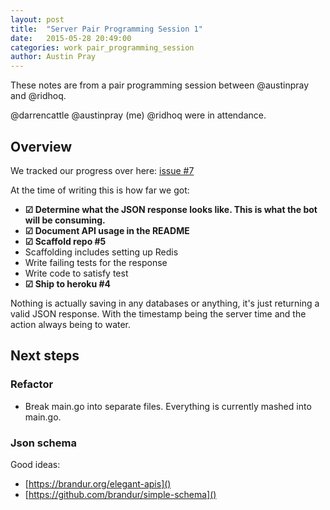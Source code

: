 ```yaml
---
layout: post
title:  "Server Pair Programming Session 1"
date:   2015-05-28 20:49:00
categories: work pair_programming_session
author: Austin Pray
---
```


These notes are from a pair programming session between @austinpray and @ridhoq.

@darrencattle @austinpray (me) @ridhoq were in attendance.

## Overview

We tracked our progress over here: [issue #7](https://github.com/liveplant/liveplant-server/issues/7)

At the time of writing this is how far we got:

- **☑︎ Determine what the JSON response looks like. This is what the bot will be consuming.**
- **☑︎ Document API usage in the README**
- **☑︎ Scaffold repo #5**
- Scaffolding includes setting up Redis
- Write failing tests for the response
- Write code to satisfy test
- **☑︎ Ship to heroku #4**

Nothing is actually saving in any databases or anything, it's just returning a
valid JSON response. With the timestamp being the server time and the action
always being to water.


## Next steps

### Refactor

- Break main.go into separate files. Everything is currently mashed into main.go.

### Json schema

Good ideas: 

- [https://brandur.org/elegant-apis]()
- [https://github.com/brandur/simple-schema]()

